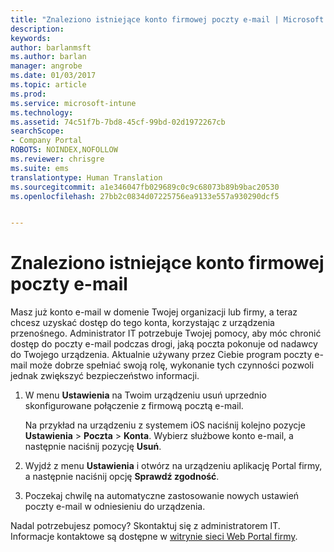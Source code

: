 ```yaml
---
title: "Znaleziono istniejące konto firmowej poczty e-mail | Microsoft Docs"
description: 
keywords: 
author: barlanmsft
ms.author: barlan
manager: angrobe
ms.date: 01/03/2017
ms.topic: article
ms.prod: 
ms.service: microsoft-intune
ms.technology: 
ms.assetid: 74c51f7b-7bd8-45cf-99bd-02d1972267cb
searchScope:
- Company Portal
ROBOTS: NOINDEX,NOFOLLOW
ms.reviewer: chrisgre
ms.suite: ems
translationtype: Human Translation
ms.sourcegitcommit: a1e346047fb029689c0c9c68073b89b9bac20530
ms.openlocfilehash: 27bb2c0834d07225756ea9133e557a930290dcf5


---
```


# <a name="an-existing-company-email-account-was-found"></a>Znaleziono istniejące konto firmowej poczty e-mail

Masz już konto e-mail w domenie Twojej organizacji lub firmy, a teraz chcesz uzyskać dostęp do tego konta, korzystając z urządzenia przenośnego. Administrator IT potrzebuje Twojej pomocy, aby móc chronić dostęp do poczty e-mail podczas drogi, jaką poczta pokonuje od nadawcy do Twojego urządzenia. Aktualnie używany przez Ciebie program poczty e-mail może dobrze spełniać swoją rolę, wykonanie tych czynności pozwoli jednak zwiększyć bezpieczeństwo informacji.

1.  W menu **Ustawienia** na Twoim urządzeniu usuń uprzednio skonfigurowane połączenie z firmową pocztą e-mail.

    Na przykład na urządzeniu z systemem iOS naciśnij kolejno pozycje **Ustawienia** > **Poczta** > **Konta**. Wybierz służbowe konto e-mail, a następnie naciśnij pozycję **Usuń**.

2.  Wyjdź z menu **Ustawienia** i otwórz na urządzeniu aplikację Portal firmy, a następnie naciśnij opcję **Sprawdź zgodność**.

3.  Poczekaj chwilę na automatyczne zastosowanie nowych ustawień poczty e-mail w odniesieniu do urządzenia.

Nadal potrzebujesz pomocy? Skontaktuj się z administratorem IT. Informacje kontaktowe są dostępne w [witrynie sieci Web Portal firmy](http://portal.manage.microsoft.com).



<!--HONumber=Jan17_HO1-->



